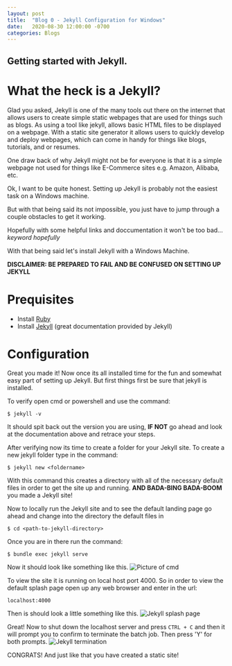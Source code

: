 ```yaml
---
layout: post
title:  "Blog 0 - Jekyll Configuration for Windows"
date:   2020-08-30 12:00:00 -0700
categories: Blogs
---
```

## Getting started with Jekyll.
# What the heck is a Jekyll?
Glad you asked, Jekyll is one of the many tools out there on the internet that allows users to create simple static webpages that are used for things such as blogs. As using a tool like jekyll, allows basic HTML files to be displayed on a webpage. With a static site generator it allows users to quickly develop and deploy webpages, which can come in handy for things like blogs, tutorials, and or resumes.

One draw back of why Jekyll might not be for everyone is that it is a simple webpage not used for things like E-Commerce sites e.g. Amazon, Alibaba, etc.

Ok, I want to be quite honest. Setting up Jekyll is probably not the easiest task on a Windows machine.

But with that being said its not impossible, you just have to jump through a couple obstacles to get it working.

Hopefully with some helpful links and doccumentation it won't be too bad... *keyword hopefully*

With that being said let's install Jekyll with a Windows Machine.

**DISCLAIMER: BE PREPARED TO FAIL AND BE CONFUSED ON SETTING UP JEKYLL**
# Prequisites
- Install [Ruby](https://rubyinstaller.org/)
- Install [Jekyll](https://jekyllrb.com/docs/installation/windows/) (great documentation provided by Jekyll)

# Configuration 
Great you made it! Now once its all installed time for the fun and somewhat easy part of setting up Jekyll. 
But first things first be sure that jekyll is installed.

To verify open cmd or powershell and use the command:

`$ jekyll -v`

It should spit back out the version you are using, **IF NOT** go ahead and look at the documentation above and retrace your steps.

After verifying now its time to create a folder for your Jekyll site. To create a new jekyll folder type in the command:

`$ jekyll new <foldername>`

With this command this creates a directory with all of the necessary default files in order to get the site up and running.
**AND BADA-BING BADA-BOOM** you made a Jekyll site!

Now to locally run the Jekyll site and to see the default landing page go ahead and change into the directory the default files in

`$ cd <path-to-jekyll-directory>`

Once you are in there run the command:

`$ bundle exec jekyll serve`

Now it should look like something like this.
![Picture of cmd](/cit480-blog/assets/jekyll_serve.jpg)

To view the site it is running on local host port 4000. So in order to view the default splash page open up any web browser and enter in the url:

`localhost:4000`

Then is should look a little something like this.
![Jekyll splash page](/cit480-blog/assets/jekyll_serve.jpg)

Great! Now to shut down the localhost server and press `CTRL + C` and then it will prompt you to confirm to terminate the batch job. Then press 'Y' for both prompts.
![Jekyll termination](/cit480-blog/assets/jekyll_serve.jpg)  
  

CONGRATS! And just like that you have created a static site!